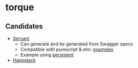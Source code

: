 # torque

## Candidates
- [Servant](http://haskell-servant.readthedocs.io/en/stable/tutorial/ApiType.html)
  * Can generate and _be_ generated from Swagger specs
  * Compatible with purescript & elm: [examples](http://haskell-servant.readthedocs.io/en/stable/examples.html)
  * Example using [persistent](https://github.com/haskell-servant/example-servant-persistent)
- [Happstack](http://happstack.com/page/view-page-slug/5/happstack-philosophy)
